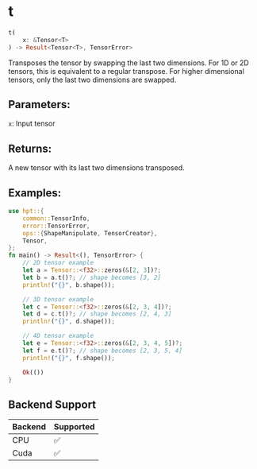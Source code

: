 # t
```rust
t(
    x: &Tensor<T>
) -> Result<Tensor<T>, TensorError>
```
Transposes the tensor by swapping the last two dimensions. For 1D or 2D tensors, this is equivalent to a regular transpose. For higher dimensional tensors, only the last two dimensions are swapped.

## Parameters:
`x`: Input tensor

## Returns:
A new tensor with its last two dimensions transposed.

## Examples:
```rust
use hpt::{
    common::TensorInfo,
    error::TensorError,
    ops::{ShapeManipulate, TensorCreator},
    Tensor,
};
fn main() -> Result<(), TensorError> {
    // 2D tensor example
    let a = Tensor::<f32>::zeros(&[2, 3])?;
    let b = a.t()?; // shape becomes [3, 2]
    println!("{}", b.shape());

    // 3D tensor example
    let c = Tensor::<f32>::zeros(&[2, 3, 4])?;
    let d = c.t()?; // shape becomes [2, 4, 3]
    println!("{}", d.shape());

    // 4D tensor example
    let e = Tensor::<f32>::zeros(&[2, 3, 4, 5])?;
    let f = e.t()?; // shape becomes [2, 3, 5, 4]
    println!("{}", f.shape());

    Ok(())
}
```
## Backend Support
| Backend | Supported |
|---------|-----------|
| CPU     | ✅         |
| Cuda    | ✅        |